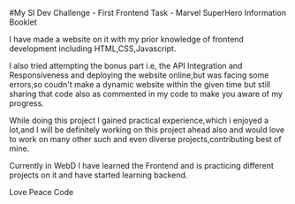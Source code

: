 #My SI Dev Challenge - First Frontend Task - Marvel SuperHero Information Booklet

I have made a website on it with my prior knowledge of frontend development including HTML,CSS,Javascript.

I also tried attempting the bonus part i.e, the API Integration and Responsiveness and deploying the website online,but was facing some errors,so coudn't make a dynamic website within the given time but still sharing that code also as commented in my code to make you aware of my progress.

While doing this project I gained practical experience,which i enjoyed a lot,and I will be definitely working on this project ahead also and would love to work on many other such and even diverse projects,contributing best of mine.

Currently in WebD I have learned the Frontend and is practicing different projects on it and have started learning backend.

Love Peace Code

